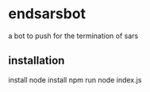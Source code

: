 # endsarsbot
a bot to push for the termination of sars

## installation
install node
install npm 
run node index.js
